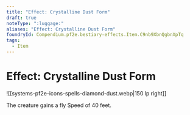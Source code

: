 ```yaml
---
title: "Effect: Crystalline Dust Form"
draft: true
noteType: ":luggage:"
aliases: "Effect: Crystalline Dust Form"
foundryId: Compendium.pf2e.bestiary-effects.Item.C9nb9XbnQgbnXpTq
tags:
  - Item
---
```


# Effect: Crystalline Dust Form
![[systems-pf2e-icons-spells-diamond-dust.webp|150 lp right]]

The creature gains a fly Speed of 40 feet.
